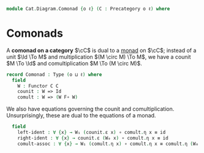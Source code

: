 <!--
```agda
open import Cat.Functor.Adjoint
open import Cat.Functor.Base
open import Cat.Prelude

import Cat.Reasoning
```
-->

```agda
module Cat.Diagram.Comonad {o ℓ} (C : Precategory o ℓ) where
```

<!--
```agda
open Cat.Reasoning C

open Functor
open _=>_
```
-->

# Comonads

A **comonad on a category** $\cC$ is dual to a [monad] on $\cC$; instead
of a unit $\Id \To M$ and multiplication $(M \circ M) \To M$, we have
a counit $M \To \Id$ and comultiplication $M \To (M \circ M)$.

[monad]: Cat.Diagram.Monad.html

```agda
record Comonad : Type (o ⊔ ℓ) where
  field
    W : Functor C C
    counit : W => Id
    comult : W => (W F∘ W)
```

<!--
```agda
  module counit = _=>_ counit renaming (η to ε)
  module comult = _=>_ comult

  W₀ = W .F₀
  W₁ = W .F₁
  W-id = W .F-id
  W-∘ = W .F-∘
```
-->

We also have equations governing the counit and comultiplication.
Unsurprisingly, these are dual to the equations of a monad.

```agda
  field
    left-ident : ∀ {x} → W₁ (counit.ε x) ∘ comult.η x ≡ id
    right-ident : ∀ {x} → counit.ε (W₀ x) ∘ comult.η x ≡ id
    comult-assoc : ∀ {x} → W₁ (comult.η x) ∘ comult.η x ≡ comult.η (W₀ x) ∘ comult.η x
```
